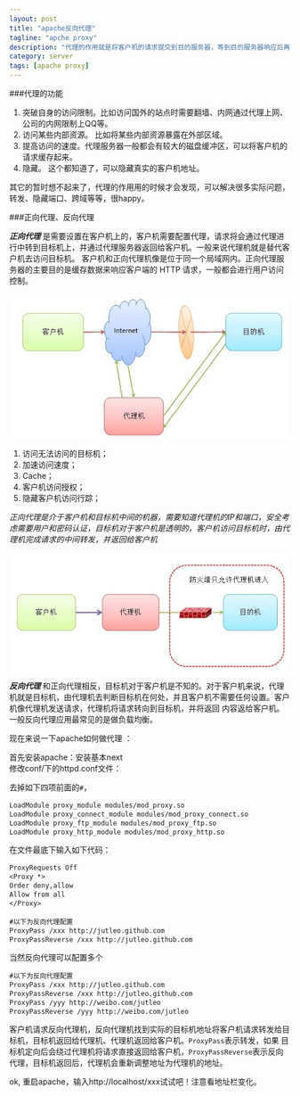 ```yaml
---
layout: post
title: "apache反向代理"
tagline: "apche proxy"
description: "代理的作用就是将客户机的请求提交到目的服务器，等到目的服务器响应后再返给客户机。代理可以做哪些事情？通常我们说的正向代理和反向代理有啥区别？"
category: server
tags: [apache proxy]
---
```


###代理的功能 

  1. 突破自身的访问限制。比如访问国外的站点时需要翻墙、内网通过代理上网、公司的内网限制上QQ等。  
  2. 访问某些内部资源。 比如将某些内部资源暴露在外部区域。  
  3. 提高访问的速度。代理服务器一般都会有较大的磁盘缓冲区，可以将客户机的请求缓存起来。
  4. 隐藏。 这个都知道了，可以隐藏真实的客户机地址。  
  
  其它的暂时想不起来了，代理的作用用的时候才会发现，可以解决很多实际问题，转发、隐藏端口、跨域等等，很happy。
  
###正向代理、反向代理

  ***正向代理*** 是需要设置在客户机上的，客户机需要配置代理，请求将会通过代理进行中转到目标机上，并通过代理服务器返回给客户机。一般来说代理机就是替代客户机去访问目标机。
客户机和正向代理机像是位于同一个局域网内。正向代理服务器的主要目的是缓存数据来响应客户端的 HTTP 请求，一般都会进行用户访问控制。  
 
  ![正向代理](/static/img/20130403001.jpg)  
  
  1. 访问无法访问的目标机；  
  2. 加速访问速度；  
  3. Cache；
  4. 客户机访问授权；  
  5. 隐藏客户机访问行踪；  
  
  *正向代理是介于客户机和目标机中间的机器，需要知道代理机的IP和端口，安全考虑需要用户和密码认证，目标机对于客户机是透明的，客户机访问目标机时，由代理机完成请求的中间转发，并返回给客户机*  
  
  ![反向代理](/static/img/20130403002.jpg)  
  
  ***反向代理*** 和正向代理相反，目标机对于客户机是不知的。对于客户机来说，代理机就是目标机，由代理机去判断目标机在何处，并且客户机不需要任何设置。客户机像代理机发送请求，代理机将请求转向到目标机，并将返回
内容返给客户机。  一般反向代理应用最常见的是做负载均衡。

  现在来说一下apache如何做代理 ：  
  
  首先安装apache：安装基本next  
  修改conf/下的httpd.conf文件：    
  
  去掉如下四项前面的`#`，
  
    LoadModule proxy_module modules/mod_proxy.so  
	LoadModule proxy_connect_module modules/mod_proxy_connect.so
    LoadModule proxy_ftp_module modules/mod_proxy_ftp.so
    LoadModule proxy_http_module modules/mod_proxy_http.so  
	
  在文件最底下输入如下代码： 	

	ProxyRequests Off
	<Proxy *>
	Order deny,allow
	Allow from all
	</Proxy>

	#以下为反向代理配置
	ProxyPass /xxx http://jutleo.github.com
	ProxyPassReverse /xxx http://jutleo.github.com  
	
  当然反向代理可以配置多个
  
    #以下为反向代理配置
	ProxyPass /xxx http://jutleo.github.com
	ProxyPassReverse /xxx http://jutleo.github.com
	ProxyPass /yyy http://weibo.com/jutleo
	ProxyPassReverse /yyy http://weibo.com/jutleo
		
  客户机请求反向代理机，反向代理机找到实际的目标机地址将客户机请求转发给目标机，目标机返回给代理机、代理机返回给客户机。`ProxyPass`表示转发，如果
目标机定向后会绕过代理机将请求直接返回给客户机，`ProxyPassReverse`表示反向代理，目标机返回后，代理机会重新调整地址为代理机的地址。

  ok, 重启apache，输入http://localhost/xxx试试吧！注意看地址栏变化。
  
  
  

